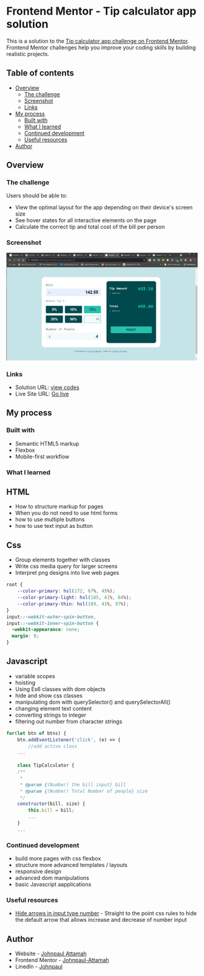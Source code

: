 # Frontend Mentor - Tip calculator app solution

This is a solution to the [Tip calculator app challenge on Frontend Mentor](https://www.frontendmentor.io/challenges/tip-calculator-app-ugJNGbJUX). Frontend Mentor challenges help you improve your coding skills by building realistic projects.

## Table of contents

- [Overview](#overview)
  - [The challenge](#the-challenge)
  - [Screenshot](#screenshot)
  - [Links](#links)
- [My process](#my-process)
  - [Built with](#built-with)
  - [What I learned](#what-i-learned)
  - [Continued development](#continued-development)
  - [Useful resources](#useful-resources)
- [Author](#author)

## Overview

### The challenge

Users should be able to:

- View the optimal layout for the app depending on their device's screen size
- See hover states for all interactive elements on the page
- Calculate the correct tip and total cost of the bill per person

### Screenshot

![view Screenshots](./images/screenshot.png)

### Links

- Solution URL: [view codes](https://your-solution-url.com)
- Live Site URL: [Go live](https://your-live-site-url.com)

## My process

### Built with

- Semantic HTML5 markup
- Flexbox
- Mobile-first workflow

### What I learned

## HTML 
- How to structure markup for pages
- When you do not need to use html forms
- how to use multiple buttons
- how to use text input as button

## Css
- Group elements together with classes
- Write css media query for larger screens
- Interpret png designs into live web pages

```css
root {
    --color-primary: hsl(172, 67%, 45%);
    --color-primary-light: hsl(185, 41%, 84%);
    --color-primary-thin: hsl(189, 41%, 97%);
}
input::-webkit-outer-spin-button,
input::-webkit-inner-spin-button {
  -webkit-appearance: none;
  margin: 0;
}
```
## Javascript
- variable scopes
- hoisting
- Using Es6 classes with dom objects
- hide and show css classes
- manipulating dom with querySelector() and querySelectorAll()
- changing element text content
- converting strings to integer
- filtering out number from character strings

```js
for(let btn of btns) {
    btn.addEventListener('click', (e) => {
        //add active class
    ...

    class TipCalculator {
    /**
     * 
     * @param {(Number) the bill input} bill 
     * @param {(Number) Total Number of people} size 
     */
    constructor(bill, size) {
        this.bill = bill;
        ...
    }
    ...
```
### Continued development

- build more pages with css flexbox
- structure more advanced templates / layouts
- responsive design
- advanced dom manipulations
- basic Javascript aapplications


### Useful resources

- [Hide arrows in input type number](https://www.w3schools.com/howto/howto_css_hide_arrow_number.asp) - Straight to the point css rules to hide the default arrow that allows increase and decrease of number input

## Author

- Website - [Johnpaul Attamah](https://github.com/Johnpaul-Attamah)
- Frontend Mentor - [Johnpaul-Attamah](https://www.frontendmentor.io/profile/Johnpaul-Attamah)
- LinedIn - [Johnpaul](https://www.linkedin.com/in/johnpaul-attamah-4b265983/)

